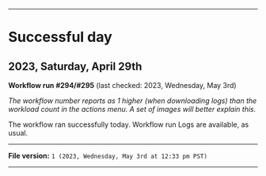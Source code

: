 
***

# Successful day

## 2023, Saturday, April 29th

**Workflow run #294/#295** (last checked: 2023, Wednesday, May 3rd)

_The workflow number reports as 1 higher (when downloading logs) than the workload count in the actions menu. A set of images will better explain this._

The workflow ran successfully today. Workflow run Logs are available, as usual.

***

**File version:** `1 (2023, Wednesday, May 3rd at 12:33 pm PST)`

***
